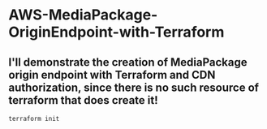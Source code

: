 # AWS-MediaPackage-OriginEndpoint-with-Terraform

## I'll demonstrate the creation of MediaPackage origin endpoint with Terraform and CDN authorization, since there is no such resource of terraform that does create it!

```bash
terraform init
```


